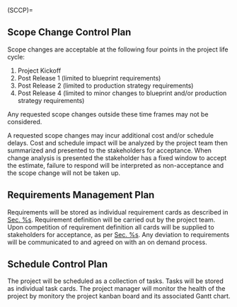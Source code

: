 <!-- prettier-ignore-start -->
(SCCP)=
## Scope Change Control Plan
<!-- prettier-ignore-end -->

Scope changes are acceptable at the following four points in the project life
cycle:

1. Project Kickoff
2. Post Release 1 (limited to blueprint requirements)
3. Post Release 2 (limited to production strategy requirements)
4. Post Release 4 (limited to minor changes to blueprint and/or production
   strategy requirements)

Any requested scope changes outside these time frames may not be considered.

A requested scope changes may incur additional cost and/or schedule delays. Cost
and schedule impact will be analyzed by the project team then summarized and
presented to the stakeholders for acceptance. When change analysis is presented
the stakeholder has a fixed window to accept the estimate, failure to respond
will be interpreted as non-acceptance and the scope change will not be taken up.

## Requirements Management Plan

Requirements will be stored as individual requirement cards as described in
[Sec. %s](#RSD). Requirement definition will be carried out by the project team.
Upon competition of requirement definition all cards will be supplied to
stakeholders for acceptance, as per [Sec. %s](#SCCP). Any deviation to
requirements will be communicated to and agreed on with an on demand process.

## Schedule Control Plan

The project will be scheduled as a collection of tasks. Tasks will be stored as
individual task cards. The project manager will monitor the health of the
project by monitory the project kanban board and its associated Gantt chart.
